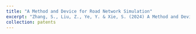 ```yaml
---
title: "A Method and Device for Road Network Simulation"
excerpt: "Zhang, S., Liu, Z., Ye, Y. & Xie, S. (2024) A Method and Device for Road Network Simulation. Processing, May 29, 2024."
collection: patents
---
```

